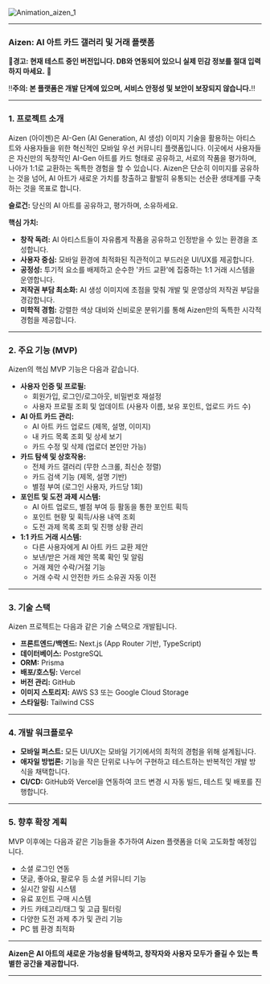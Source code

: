 ![Animation_aizen_1](https://github.com/user-attachments/assets/c7605a9b-cd4a-4bf8-8931-da6a09744085)

---

### **Aizen: AI 아트 카드 갤러리 및 거래 플랫폼**

🚨**경고: 현재 테스트 중인 버전입니다. DB와 연동되어 있으니 실제 민감 정보를 절대 입력하지 마세요.** 🚨  

‼️**주의: 본 플랫폼은 개발 단계에 있으며, 서비스 안정성 및 보안이 보장되지 않습니다.**‼️  

---

### **1. 프로젝트 소개**

Aizen (아이젠)은 AI-Gen (AI Generation, AI 생성) 이미지 기술을 활용하는 아티스트와 사용자들을 위한 혁신적인 모바일 우선 커뮤니티 플랫폼입니다. 이곳에서 사용자들은 자신만의 독창적인 AI-Gen 아트를 카드 형태로 공유하고, 서로의 작품을 평가하며, 나아가 1:1로 교환하는 독특한 경험을 할 수 있습니다. Aizen은 단순히 이미지를 공유하는 것을 넘어, AI 아트가 새로운 가치를 창출하고 활발히 유통되는 선순환 생태계를 구축하는 것을 목표로 합니다.

**슬로건:** 당신의 AI 아트를 공유하고, 평가하며, 소유하세요.

**핵심 가치:**

* **창작 독려:** AI 아티스트들이 자유롭게 작품을 공유하고 인정받을 수 있는 환경을 조성합니다.
* **사용자 중심:** 모바일 환경에 최적화된 직관적이고 부드러운 UI/UX를 제공합니다.
* **공정성:** 투기적 요소를 배제하고 순수한 '카드 교환'에 집중하는 1:1 거래 시스템을 운영합니다.
* **저작권 부담 최소화:** AI 생성 이미지에 초점을 맞춰 개발 및 운영상의 저작권 부담을 경감합니다.
* **미학적 경험:** 강렬한 색상 대비와 신비로운 분위기를 통해 Aizen만의 독특한 시각적 경험을 제공합니다.

---

### **2. 주요 기능 (MVP)**

Aizen의 핵심 MVP 기능은 다음과 같습니다.

* **사용자 인증 및 프로필:**
    * 회원가입, 로그인/로그아웃, 비밀번호 재설정
    * 사용자 프로필 조회 및 업데이트 (사용자 이름, 보유 포인트, 업로드 카드 수)
* **AI 아트 카드 관리:**
    * AI 아트 카드 업로드 (제목, 설명, 이미지)
    * 내 카드 목록 조회 및 상세 보기
    * 카드 수정 및 삭제 (업로더 본인만 가능)
* **카드 탐색 및 상호작용:**
    * 전체 카드 갤러리 (무한 스크롤, 최신순 정렬)
    * 카드 검색 기능 (제목, 설명 기반)
    * 별점 부여 (로그인 사용자, 카드당 1회)
* **포인트 및 도전 과제 시스템:**
    * AI 아트 업로드, 별점 부여 등 활동을 통한 포인트 획득
    * 포인트 현황 및 획득/사용 내역 조회
    * 도전 과제 목록 조회 및 진행 상황 관리
* **1:1 카드 거래 시스템:**
    * 다른 사용자에게 AI 아트 카드 교환 제안
    * 보낸/받은 거래 제안 목록 확인 및 알림
    * 거래 제안 수락/거절 기능
    * 거래 수락 시 안전한 카드 소유권 자동 이전

---

### **3. 기술 스택**

Aizen 프로젝트는 다음과 같은 기술 스택으로 개발됩니다.

* **프론트엔드/백엔드:** Next.js (App Router 기반, TypeScript)
* **데이터베이스:** PostgreSQL
* **ORM:** Prisma
* **배포/호스팅:** Vercel
* **버전 관리:** GitHub
* **이미지 스토리지:** AWS S3 또는 Google Cloud Storage
* **스타일링:** Tailwind CSS

---

### **4. 개발 워크플로우**

* **모바일 퍼스트:** 모든 UI/UX는 모바일 기기에서의 최적의 경험을 위해 설계됩니다.
* **애자일 방법론:** 기능을 작은 단위로 나누어 구현하고 테스트하는 반복적인 개발 방식을 채택합니다.
* **CI/CD:** GitHub와 Vercel을 연동하여 코드 변경 시 자동 빌드, 테스트 및 배포를 진행합니다.

---

### **5. 향후 확장 계획**

MVP 이후에는 다음과 같은 기능들을 추가하여 Aizen 플랫폼을 더욱 고도화할 예정입니다.

* 소셜 로그인 연동
* 댓글, 좋아요, 팔로우 등 소셜 커뮤니티 기능
* 실시간 알림 시스템
* 유료 포인트 구매 시스템
* 카드 카테고리/태그 및 고급 필터링
* 다양한 도전 과제 추가 및 관리 기능
* PC 웹 환경 최적화

---

**Aizen은 AI 아트의 새로운 가능성을 탐색하고, 창작자와 사용자 모두가 즐길 수 있는 특별한 공간을 제공합니다.**

---
